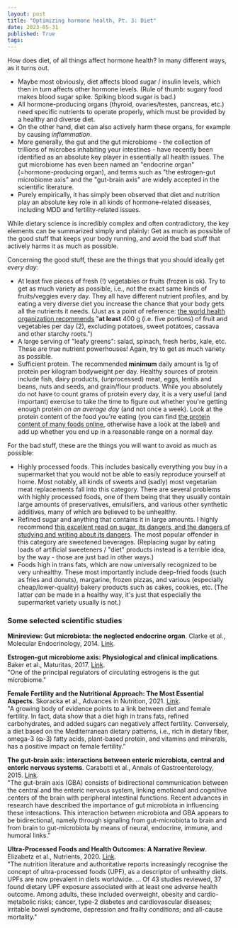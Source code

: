 ```yaml
---
layout: post
title: "Optimizing hormone health, Pt. 3: Diet"
date: 2023-05-31
published: True
tags: 
---
```

How does diet, of all things affect hormone health? In many different ways, as it turns out.
- Maybe most obviously, diet affects blood sugar / insulin levels, which then in turn affects other hormone levels. (Rule of thumb: sugary food makes blood sugar spike. Spiking blood sugar is bad.)
- All hormone-producing organs (thyroid, ovaries/testes, pancreas, etc.) need specific nutrients to operate properly, which must be provided by a healthy and diverse diet.
- On the other hand, diet can also actively harm these organs, for example by causing *inflammation*.
- More generally, the gut and the gut microbiome - the collection of trillions of microbes inhabiting your intestines - have recently been identified as an absolute key player in essentially all health issues. The gut microbiome has even been named an "endocrine organ" (=hormone-producing organ), and terms such as "the estrogen-gut microbiome axis" and the "gut-brain axis" are widely accepted in the scientific literature.
- Purely empirically, it has simply been observed that diet and nutrition play an absolute key role in all kinds of hormone-related diseases, including MDD and fertility-related issues.

While dietary science is incredibly complex and often contradictory, the key elements can be summarized simply and plainly:
Get as much as possible of the good stuff that keeps your body running, and avoid the bad stuff that actively harms it as much as possible.

Concerning the good stuff, these are the things that you should ideally get *every day*:
- At least five pieces of fresh (!) vegetables or fruits (frozen is ok). Try to get as much variety as possible, i.e., not the exact same kinds of fruits/veggies every day. They all have different nutrient profiles, and by eating a very diverse diet you increase the chance that your body gets all the nutrients it needs. (Just as a point of reference: [the world health organization recommends](https://www.who.int/news-room/fact-sheets/detail/healthy-diet) "**at least** 400 g (i.e. five portions) of fruit and vegetables per day (2), excluding potatoes, sweet potatoes, cassava and other starchy roots.")
- A large serving of "leafy greens": salad, spinach, fresh herbs, kale, etc. These are true nutrient powerhouses! Again, try to get as much variety as possible.
- Sufficient protein. The recommended **minimum** daily amount is 1g of protein per kilogram bodyweight per day. Healthy sources of protein include fish, dairy products, (unprocessed) meat, eggs, lentils and beans, nuts and seeds, and grain/flour products. While you absolutely do not have to count grams of protein every day, it is a very useful (and important) exercise to take the time to figure out whether you're getting enough protein *on an average day* (and not once a week). Look at the protein content of the food you're eating (you can find [the protein content of many foods online](https://www.health.harvard.edu/blog/how-much-protein-do-you-need-every-day-201506188096), otherwise have a look at the label) and add up whether you end up in a reasonable range on a normal day.

For the bad stuff, these are the things you will want to avoid as much as possible:
- Highly processed foods. This includes basically everything you buy in a supermarket that you would not be able to easily reproduce yourself at home. Most notably, all kinds of sweets and (sadly) most vegetarian meat replacements fall into this category. There are several problems with highly processed foods, one of them being that they usually contain large amounts of preservatives, emulsifiers, and various other synthetic additives, many of which are believed to be unhealthy.
- Refined sugar and anything that contains it in large amounts. I highly recommend [this excellent read on sugar, its dangers, and the dangers of studying and writing about its dangers](https://www.theguardian.com/society/2016/apr/07/the-sugar-conspiracy-robert-lustig-john-yudkin). The most popular offender in this category are sweetened beverages. (Replacing sugar by eating loads of artificial sweeteners / "diet" products instead is a terrible idea, by the way - those are just bad in other ways.)
- Foods high in trans fats, which are now universally recognized to be very unhealthy. These most importantly include deep-fried foods (such as fries and donuts), margarine, frozen pizzas, and various (especially cheap/lower-quality) bakery products such as cakes, cookies, etc. (The latter *can* be made in a healthy way, it's just that especially the supermarket variety usually is not.)

### Some selected scientific studies

**Minireview: Gut microbiota: the neglected endocrine organ**. Clarke et al., Molecular Endocrinology, 2014. [Link](https://pubmed.ncbi.nlm.nih.gov/24892638/).  

**Estrogen-gut microbiome axis: Physiological and clinical implications**. Baker et al., Maturitas, 2017. [Link](https://pubmed.ncbi.nlm.nih.gov/28778332/).  
"One of the principal regulators of circulating estrogens is the gut microbiome."

**Female Fertility and the Nutritional Approach: The Most Essential Aspects**. Skoracka et al., Advances in Nutrition, 2021. [Link](https://www.sciencedirect.com/science/article/pii/S2161831322005129).  
"A growing body of evidence points to a link between diet and female fertility. In fact, data show that a diet high in trans fats, refined carbohydrates, and added sugars can negatively affect fertility. Conversely, a diet based on the Mediterranean dietary patterns, i.e., rich in dietary fiber, omega-3 (ɷ-3) fatty acids, plant-based protein, and vitamins and minerals, has a positive impact on female fertility."

**The gut-brain axis: interactions between enteric microbiota, central and enteric nervous systems**. Carabotti et al., Annals of Gastroenterology, 2015. [Link](https://pubmed.ncbi.nlm.nih.gov/25830558/).  
"The gut-brain axis (GBA) consists of bidirectional communication between the central and the enteric nervous system, linking emotional and cognitive centers of the brain with peripheral intestinal functions. Recent advances in research have described the importance of gut microbiota in influencing these interactions. This interaction between microbiota and GBA appears to be bidirectional, namely through signaling from gut-microbiota to brain and from brain to gut-microbiota by means of neural, endocrine, immune, and humoral links."

**Ultra-Processed Foods and Health Outcomes: A Narrative Review**. Elizabetz et al., Nutrients, 2020. [Link](https://www.mdpi.com/2072-6643/12/7/1955).  
"The nutrition literature and authoritative reports increasingly recognise the concept of ultra-processed foods (UPF), as a descriptor of unhealthy diets. UPFs are now prevalent in diets worldwide. ... Of 43 studies reviewed, 37 found dietary UPF exposure associated with at least one adverse health outcome. Among adults, these included overweight, obesity and cardio-metabolic risks; cancer, type-2 diabetes and cardiovascular diseases; irritable bowel syndrome, depression and frailty conditions; and all-cause mortality."

